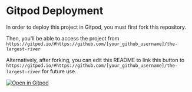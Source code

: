 # Gitpod Deployment

In order to deploy this project in Gitpod, you must first fork this repository.

Then, you'll be able to access the project from `https://gitpod.io/#https://github.com/[your_github_username]/the-largest-river`

Alternatively, after forking, you can edit this README to link this button to `https://gitpod.io/#https://github.com/[your_github_username]/the-largest-river` for future use.

[![Open in Gitpod](https://gitpod.io/button/open-in-gitpod.svg)](https://gitpod.io/#https://github.com/YugabyteDB-Samples/the-largest-river)
